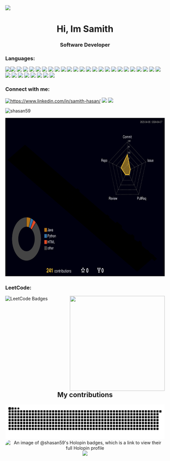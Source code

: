 <img src="https://capsule-render.vercel.app/api?type=waving&height=120&color=gradient&section=header" />
<h1 align="center">Hi, Im Samith</h1>
<h3 align="center">Software Developer</h3>

<h3 align="left">Languages:</h3>
<p align="left">
<img src="https://ziadoua.github.io/m3-Markdown-Badges/badges/Vercel/vercel3.svg"><img src="https://ziadoua.github.io/m3-Markdown-Badges/badges/MongoDB/mongodb2.svg">
<img src="https://ziadoua.github.io/m3-Markdown-Badges/badges/PostgreSQL/postgresql2.svg">
<img src="https://ziadoua.github.io/m3-Markdown-Badges/badges/Figma/figma2.svg">
<img src="https://ziadoua.github.io/m3-Markdown-Badges/badges/HTML/html2.svg">
<img src="https://ziadoua.github.io/m3-Markdown-Badges/badges/CSS/css2.svg">
<img src="https://ziadoua.github.io/m3-Markdown-Badges/badges/Javascript/javascript3.svg">
<img src="https://ziadoua.github.io/m3-Markdown-Badges/badges/C++/c++2.svg">
<img src="https://ziadoua.github.io/m3-Markdown-Badges/badges/Java/java2.svg">
<img src="https://ziadoua.github.io/m3-Markdown-Badges/badges/TypeScript/typescript2.svg">
<img src="https://ziadoua.github.io/m3-Markdown-Badges/badges/Scratch/scratch3.svg">
<img src="https://ziadoua.github.io/m3-Markdown-Badges/badges/npm/npm2.svg">
<img src="https://ziadoua.github.io/m3-Markdown-Badges/badges/React/react1.svg">
<img src="https://ziadoua.github.io/m3-Markdown-Badges/badges/NodeJS/nodejs2.svg">
<img src="https://ziadoua.github.io/m3-Markdown-Badges/badges/TailwindCSS/tailwindcss1.svg">
<img src="https://ziadoua.github.io/m3-Markdown-Badges/badges/Axios/axios3.svg">
<img src="https://ziadoua.github.io/m3-Markdown-Badges/badges/Prisma/prisma1.svg">
<img src="https://ziadoua.github.io/m3-Markdown-Badges/badges/NextJS/nextjs2.svg">
<img src="https://ziadoua.github.io/m3-Markdown-Badges/badges/Postman/postman2.svg">
<img src="https://ziadoua.github.io/m3-Markdown-Badges/badges/Prettier/prettier1.svg">
<img src="https://ziadoua.github.io/m3-Markdown-Badges/badges/Git/git2.svg">
<img src="https://ziadoua.github.io/m3-Markdown-Badges/badges/macOS/macos2.svg">
<img src="https://ziadoua.github.io/m3-Markdown-Badges/badges/Android/android2.svg">
<img src="https://ziadoua.github.io/m3-Markdown-Badges/badges/iOS/ios2.svg">
<img src="https://ziadoua.github.io/m3-Markdown-Badges/badges/IDEA/idea2.svg">
<img src="https://ziadoua.github.io/m3-Markdown-Badges/badges/VisualStudioCode/visualstudiocode2.svg">
<img src="https://ziadoua.github.io/m3-Markdown-Badges/badges/VisualStudio/visualstudio2.svg">
<img src="https://ziadoua.github.io/m3-Markdown-Badges/badges/PyCharm/pycharm2.svg">
<img src="https://ziadoua.github.io/m3-Markdown-Badges/badges/JSON/json1.svg">
<img src="https://ziadoua.github.io/m3-Markdown-Badges/badges/Python/python1.svg">
<img src="https://ziadoua.github.io/m3-Markdown-Badges/badges/Windows/windows1.svg">
<img src="https://ziadoua.github.io/m3-Markdown-Badges/badges/ReactNative/reactnative1.svg">
<img src="https://ziadoua.github.io/m3-Markdown-Badges/badges/ViteJS/vitejs1.svg">
</p>

<h3 align="left">Connect with me:</h3>
<p align="left">
<a href="https://www.linkedin.com/in/samith-hasan/" target="blank"><img src="https://ziadoua.github.io/m3-Markdown-Badges/badges/LinkedIn/linkedin1.svg" alt="https://www.linkedin.com/in/samith-hasan/" /></a>
    <img src = "https://ziadoua.github.io/m3-Markdown-Badges/badges/Gmail/gmail2.svg"/>
<img src = "https://ziadoua.github.io/m3-Markdown-Badges/badges/Outlook/outlook2.svg"/>
</p>

<p><img  src="https://github-readme-stats.vercel.app/api/top-langs?username=shasan59&show_icons=true&theme=tokyonight&locale=en&layout=compact" alt="shasan59" /></p>
<p> <img src="./profile-3d-contrib/profile-night-rainbow.svg" alt="GitHub Contributions" width="600" height=500"> </p>

<h3 align="left">LeetCode:</h3>
<div>
  <img style="float: left; width: 200px;  height: 300px;" src="https://leetcode-badge-showcase.vercel.app/api?username=SHasan59&theme=tokyonight" alt="LeetCode Badges"/>
  <img style="float: right; width: 300px; height: 300px;" src="https://leetcard.jacoblin.cool/SHasan59?theme=dark&font=Noto%20Sans%20New%20Tai%20Lue&ext=heatmap"/>
</div>


<div align="center">


<h2> My contributions</h2>
 <img alt="snake eating my contributions" src="https://raw.githubusercontent.com/SHasan59/SHasan59/output/github-contribution-grid-snake-dark.svg?palette=github-dark" />




<div style="border-radius: 50px; overflow: hidden;">
    <img src="https://holopin.me/shasan59" alt="An image of @shasan59's Holopin badges, which is a link to view their full Holopin profile">
</div>


<img src="https://capsule-render.vercel.app/api?type=waving&height=120&color=gradient&section=footer" />



